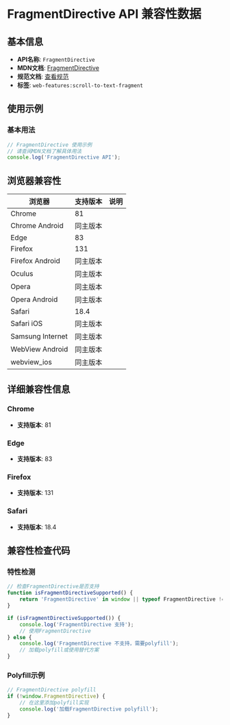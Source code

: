 # FragmentDirective API 兼容性数据

## 基本信息

- **API名称**: `FragmentDirective`
- **MDN文档**: [FragmentDirective](https://developer.mozilla.org/docs/Web/API/FragmentDirective)
- **规范文档**: [查看规范](https://wicg.github.io/scroll-to-text-fragment/#fragmentdirective)
- **标签**: `web-features:scroll-to-text-fragment`

## 使用示例

### 基本用法

```javascript
// FragmentDirective 使用示例
// 请查阅MDN文档了解具体用法
console.log('FragmentDirective API');
```

## 浏览器兼容性

| 浏览器 | 支持版本 | 说明 |
|--------|----------|------|
| Chrome | 81 |  |
| Chrome Android | 同主版本 |  |
| Edge | 83 |  |
| Firefox | 131 |  |
| Firefox Android | 同主版本 |  |
| Oculus | 同主版本 |  |
| Opera | 同主版本 |  |
| Opera Android | 同主版本 |  |
| Safari | 18.4 |  |
| Safari iOS | 同主版本 |  |
| Samsung Internet | 同主版本 |  |
| WebView Android | 同主版本 |  |
| webview_ios | 同主版本 |  |

## 详细兼容性信息

### Chrome

- **支持版本**: 81

### Edge

- **支持版本**: 83

### Firefox

- **支持版本**: 131

### Safari

- **支持版本**: 18.4

## 兼容性检查代码

### 特性检测

```javascript
// 检查FragmentDirective是否支持
function isFragmentDirectiveSupported() {
    return 'FragmentDirective' in window || typeof FragmentDirective !== 'undefined';
}

if (isFragmentDirectiveSupported()) {
    console.log('FragmentDirective 支持');
    // 使用FragmentDirective
} else {
    console.log('FragmentDirective 不支持，需要polyfill');
    // 加载polyfill或使用替代方案
}
```

### Polyfill示例

```javascript
// FragmentDirective polyfill
if (!window.FragmentDirective) {
    // 在这里添加polyfill实现
    console.log('加载FragmentDirective polyfill');
}
```

